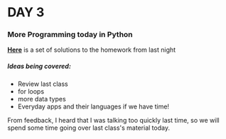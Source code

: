 # DAY 3

### More Programming today in Python

__[Here](https://ideone.com/sl3AaJ)__ is a set of solutions to the homework from last night

##### Ideas being covered:
- Review last class
- for loops
- more data types
- Everyday apps and their languages if we have time!

From feedback, I heard that I was talking too quickly last time, so we will spend some time going over last class's material today. 
